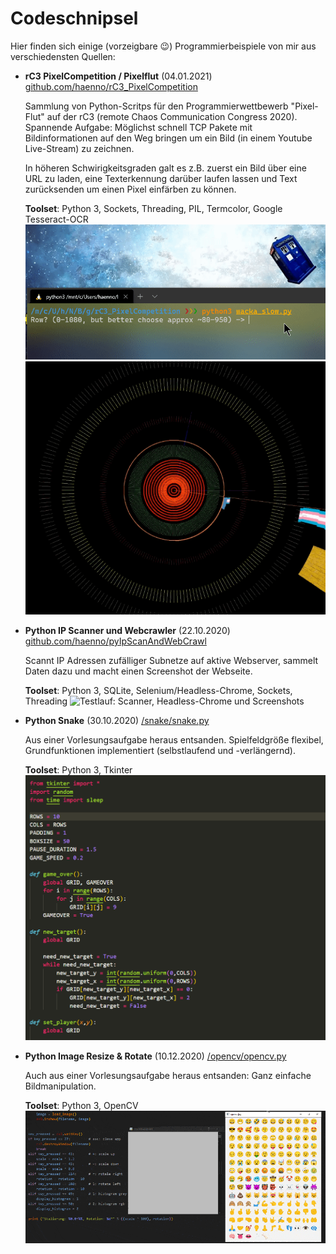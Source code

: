 # Codeschnipsel

Hier finden sich einige (vorzeigbare 😉) Programmierbeispiele von mir aus verschiedensten Quellen:



* **rC3 PixelCompetition / Pixelflut** (04.01.2021)  [github.com/haenno/rC3_PixelCompetition](https://github.com/haenno/rC3_PixelCompetition)

    Sammlung von Python-Scritps für den Programmierwettbewerb "Pixel-Flut" auf der rC3 (remote Chaos Communication Congress 2020). Spannende Aufgabe: Möglichst schnell TCP Pakete mit Bildinformationen auf den Weg bringen um ein Bild (in einem Youtube Live-Stream) zu zeichnen.

    In höheren Schwirigkeitsgraden galt es z.B. zuerst ein Bild über eine URL zu laden, eine Texterkennung darüber laufen lassen und Text zurücksenden um einen Pixel einfärben zu können. 

    **Toolset**: Python 3, Sockets, Threading, PIL, Termcolor, Google Tesseract-OCR
    ![Pacman räumt auf...](https://github.com/haenno/rC3_PixelCompetition/raw/main/youtube_screenshots/pixcomp2.gif "Pacman räumt auf...")
    ![Polar-Koordinaten...](https://github.com/haenno/rC3_PixelCompetition/raw/main/youtube_screenshots/pixcomp1.gif "Polar-Koordinaten...")
    





* **Python IP Scanner und Webcrawler** (22.10.2020)  [github.com/haenno/pyIpScanAndWebCrawl](https://github.com/haenno/pyIpScanAndWebCrawl)

    Scannt IP Adressen zufälliger Subnetze auf aktive Webserver, sammelt Daten dazu und macht einen Screenshot der Webseite.

    **Toolset**: Python 3, SQLite, Selenium/Headless-Chrome, Sockets, Threading
    ![Testlauf: Scanner, Headless-Chrome und Screenshots](https://github.com/haenno/pyIpScanAndWebCrawl/raw/main/project_running.gif "Testlauf: Scanner, Headless-Chrome und Screenshots")



 * **Python Snake** (30.10.2020) [/snake/snake.py](https://github.com/haenno/codeschnipsel/blob/main/snake/snake.py)

    Aus einer Vorlesungsaufgabe heraus entsanden. Spielfeldgröße flexibel, Grundfunktionen implementiert (selbstlaufend und -verlängernd). 

    **Toolset**: Python 3, Tkinter
    ![Python Snake: Testlauf mit Größenänderung...](/snake/snake.gif "Python Snake: Testlauf mit Größenänderung...")

 
        

 * **Python Image Resize & Rotate** (10.12.2020) [/opencv/opencv.py](https://github.com/haenno/codeschnipsel/blob/main/opencv/opencv.py)
 
    Auch aus einer Vorlesungsaufgabe heraus entsanden: Ganz einfache Bildmanipulation. 

    **Toolset**: Python 3, OpenCV
    ![Python Image Resize & Rotate: Einfache Bildmanipulation...](/opencv/opencv.gif "Python Image Resize & Rotate: Einfache Bildmanipulation...")

 